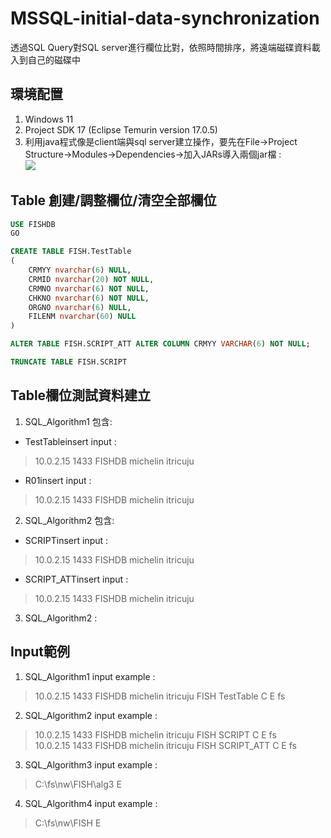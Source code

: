 # MSSQL-initial-data-synchronization
透過SQL Query對SQL server進行欄位比對，依照時間排序，將遠端磁碟資料載入到自己的磁碟中
## 環境配置
1. Windows 11
2. Project SDK 17 (Eclipse Temurin version 17.0.5)
3. 利用java程式像是client端與sql server建立操作，要先在File->Project Structure->Modules->Dependencies->加入JARs導入兩個jar檔 :  
![](https://i.imgur.com/iO9IfRZ.png)
## Table 創建/調整欄位/清空全部欄位
```SQL
USE FISHDB
GO

CREATE TABLE FISH.TestTable
(
	CRMYY nvarchar(6) NULL,
	CRMID nvarchar(20) NOT NULL,
	CRMNO nvarchar(6) NOT NULL,
	CHKNO nvarchar(6) NOT NULL,
	ORGNO nvarchar(6) NULL,
	FILENM nvarchar(60) NULL
)
```
```SQL
ALTER TABLE FISH.SCRIPT_ATT ALTER COLUMN CRMYY VARCHAR(6) NOT NULL;
```
```SQL
TRUNCATE TABLE FISH.SCRIPT
```
## Table欄位測試資料建立
1. SQL_Algorithm1 包含:
* TestTableinsert input :   
>10.0.2.15 1433 FISHDB michelin itricuju    
* R01insert input :    
>10.0.2.15 1433 FISHDB michelin itricuju    
2. SQL_Algorithm2 包含:
* SCRIPTinsert input :   
>10.0.2.15 1433 FISHDB michelin itricuju    
* SCRIPT_ATTinsert input :    
>10.0.2.15 1433 FISHDB michelin itricuju   
3. SQL_Algorithm2 :  
## Input範例
1. SQL_Algorithm1 input example :    
>10.0.2.15 1433 FISHDB michelin itricuju FISH TestTable C E fs  
2. SQL_Algorithm2 input example :    
>10.0.2.15 1433 FISHDB michelin itricuju FISH SCRIPT C E fs  
>10.0.2.15 1433 FISHDB michelin itricuju FISH SCRIPT_ATT C E fs  
3. SQL_Algorithm3 input example :   
>C:\fs\nw\FISH\alg3 E   
4. SQL_Algorithm4 input example :   
>C:\fs\nw\FISH E  

